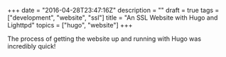 +++
date = "2016-04-28T23:47:16Z"
description = ""
draft = true
tags = ["development", "website", "ssl"]
title = "An SSL Website with Hugo and Lighttpd"
topics = ["hugo", "website"]
+++

The process of getting the website up and running with Hugo was incredibly quick!

